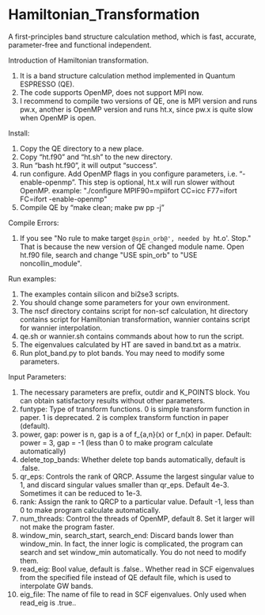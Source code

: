 # Hamiltonian_Transformation
A first-principles band structure calculation method, which is fast, accurate, parameter-free and functional independent.

Introduction of Hamiltonian transformation.
1. It is a band structure calculation method implemented in Quantum ESPRESSO (QE).
2. The code supports OpenMP, does not support MPI now.
3. I recommend to compile two versions of QE, one is MPI version and runs pw.x, another is OpenMP version and runs ht.x, since pw.x is quite slow when OpenMP is open.

Install:
1. Copy the QE directory to a new place.
2. Copy “ht.f90” and “ht.sh” to the new directory.
3. Run “bash ht.f90”, it will output “success”.
4. run configure. Add OpenMP flags in you configure parameters, i.e. “-enable-openmp”. This step is optional, ht.x will run slower without OpenMP.
   example: "./configure MPIF90=mpiifort CC=icc F77=ifort FC=ifort -enable-openmp"
5. Compile QE by “make clean; make pw pp -j”

Compile Errors:
1. If you see "No rule to make target `@spin_orb@', needed by `ht.o'.  Stop." That is because the new version of QE changed module name.
   Open ht.f90 file, search and change "USE spin_orb" to "USE noncollin_module".

Run examples:
1. The examples contain silicon and bi2se3 scripts.
2. You should change some parameters for your own environment.
3. The nscf directory contains script for non-scf calculation, ht directory contains script for Hamiltonian transformation, wannier contains script for wannier interpolation.
4. qe.sh or wannier.sh contains commands about how to run the script.
5. The eigenvalues calculated by HT are saved in band.txt as a matrix.
6. Run plot_band.py to plot bands. You may need to modify some parameters.

Input Parameters:
1. The necessary parameters are prefix, outdir and K_POINTS block. You can obtain satisfactory results without other parameters.
2. funtype:
    Type of transform functions.
    0 is simple transform function in paper.
    1 is deprecated.
    2 is complex transform function in paper (default).
3. power, gap:
    power is n, gap is a of f_{a,n}(x) or f_n(x) in paper.
    Default: power = 3, gap = -1 (less than 0 to make program calculate automatically)
4. delete_top_bands:
    Whether delete top bands automatically, default is .false.
5. qr_eps:
    Controls the rank of QRCP. Assume the largest singular value to 1, and discard singular values smaller than qr_eps. Default 4e-3. Sometimes it can be reduced to 1e-3.
6. rank:
    Assign the rank to QRCP to a particular value. Default -1, less than 0 to make program calculate automatically.
7. num_threads:
    Control the threads of OpenMP, default 8. Set it larger will not make the program faster.
8. window_min, search_start, search_end:
    Discard bands lower than window_min. In fact, the inner logic is complicated, the program can search and set window_min automatically. You do not need to modify them.
9. read_eig:
    Bool value, default is .false.. Whether read in SCF eigenvalues from the specified file instead of QE default file, which is used to interpolate GW bands.
10. eig_file:
    The name of file to read in SCF eigenvalues. Only used when read_eig is .true..
